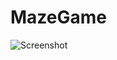 # MazeGame
![Screenshot](https://github.com/user-attachments/assets/fd1e07af-528a-43ac-98e8-f50aaca3fa94)
